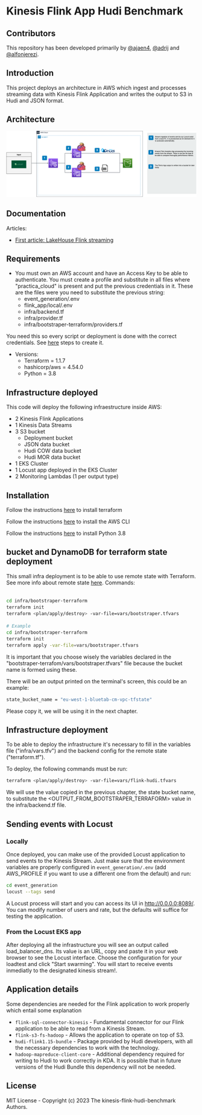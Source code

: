 # Kinesis Flink App Hudi Benchmark

## Contributors

This repository has been developed primarily by [@ajaen4](https://github.com/ajaen4), [@adrij](https://github.com/adrijh) and [@alfonjerezi](https://github.com/alfonjerezi).

## Introduction

This project deploys an architecture in AWS which ingest and processes streaming data with Kinesis Flink Application and writes the output to S3 in Hudi and JSON format.

## Architecture

![Alt text](images/flink-hudi.png?raw=true "Architecture")

## Documentation

Articles:
 - [First article: LakeHouse Flink streaming](https://www.bluetab.net/en/lakehouse-streaming-en-aws-con-apache-flink-y-hudi/)

## Requirements

- You must own an AWS account and have an Access Key to be able to authenticate. You must create a profile and substitute in all files where "practica_cloud" is present and put the previous credentials in it. These are the files were you need to substitute the previous string:
    - event_generation/.env
    - flink_app/local/.env
    - infra/backend.tf
    - infra/provider.tf
    - infra/bootstraper-terraform/providers.tf

You need this so every script or deployment is done with the correct credentials. See [here](https://docs.aws.amazon.com/cli/latest/reference/configure/) steps to create it.

- Versions:
    - Terraform = 1.1.7
    - hashicorp/aws = 4.54.0
    - Python = 3.8

## Infrastructure deployed

This code will deploy the following infraestructure inside AWS:
- 2 Kinesis Flink Applications
- 1 Kinesis Data Streams
- 3 S3 bucket
    - Deployment bucket
    - JSON data bucket
    - Hudi COW data bucket
    - Hudi MOR data bucket
- 1 EKS Cluster
- 1 Locust app deployed in the EKS Cluster
- 2 Monitoring Lambdas (1 per output type)

## Installation

Follow the instructions [here](https://learn.hashicorp.com/tutorials/terraform/install-cli?in=terraform/aws-get-started#:~:text=popular%20package%20managers.-,%C2%BB,Install%20Terraform,-Manual%20installation) to install terraform

Follow the instructions [here](https://docs.aws.amazon.com/cli/latest/userguide/getting-started-install.html) to install the AWS CLI

Follow the instructions [here](https://www.python.org/downloads/release/python-3816/) to install Python 3.8

## bucket and DynamoDB for terraform state deployment

This small infra deployment is to be able to use remote state with Terraform. See more info about remote state [here](https://developer.hashicorp.com/terraform/language/state/remote). Commands:

```bash

cd infra/bootstraper-terraform
terraform init
terraform <plan/apply/destroy> -var-file=vars/bootstraper.tfvars

# Example
cd infra/bootstraper-terraform
terraform init
terraform apply -var-file=vars/bootstraper.tfvars
```

It is important that you choose wisely the variables declared in the "bootstraper-terrafom/vars/bootstraper.tfvars" file because the bucket name is formed using these.

There will be an output printed on the terminal's screen, this could be an example:

```bash
state_bucket_name = "eu-west-1-bluetab-cm-vpc-tfstate"
```

Please copy it, we will be using it in the next chapter.

## Infrastructure deployment

To be able to deploy the infrastructure it's necessary to fill in the variables file ("infra/vars.tfv") and the backend config for the remote state ("terraform.tf").

To deploy, the following commands must be run:

```bash
terraform <plan/apply/destroy> -var-file=vars/flink-hudi.tfvars
```

We will use the value copied in the previous chapter, the state bucket name, to substitute the <OUTPUT_FROM_BOOTSTRAPER_TERRAFORM> value in the infra/backend.tf file.

## Sending events with Locust

### Locally

Once deployed, you can make use of the provided Locust application to send events to the Kinesis Stream. Just make sure that the environment variables are properly configured in ```event_generation/.env``` (add AWS_PROFILE if you want to use a different one from the default) and run:

```bash
cd event_generation
locust --tags send
```

A Locust process will start and you can access its UI in http://0.0.0.0:8089/. You can modify number of users and rate, but the defaults will suffice for testing the application.

### From the Locust EKS app

After deploying all the infrastructure you will see an output called load_balancer_dns. Its value is an URL, copy and paste it in your web browser to see the Locust interface. Choose the configuration for your loadtest and click "Start swarming". You will start to receive events inmediatly to the designated kinesis stream!.


## Application details

Some dependencies are needed for the Flink application to work properly which entail some explanation

- `flink-sql-connector-kinesis` - Fundamental connector for our Flink application to be able to read from a Kinesis Stream.
- `flink-s3-fs-hadoop` - Allows the application to operate on top of S3.
- `hudi-flink1.15-bundle` - Package provided by Hudi developers, with all the necessary dependencies to work with the technology.
- `hadoop-mapreduce-client-core` - Additional dependency required for writing to Hudi to work correctly in KDA. It is possible that in future versions of the Hudi Bundle this dependency will not be needed.


## License

MIT License - Copyright (c) 2023 The kinesis-flink-hudi-benchmark Authors.

